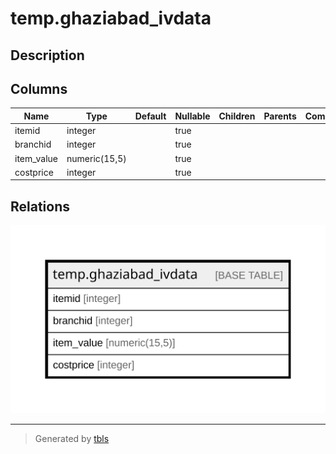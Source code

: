# temp.ghaziabad_ivdata

## Description

## Columns

| Name | Type | Default | Nullable | Children | Parents | Comment |
| ---- | ---- | ------- | -------- | -------- | ------- | ------- |
| itemid | integer |  | true |  |  |  |
| branchid | integer |  | true |  |  |  |
| item_value | numeric(15,5) |  | true |  |  |  |
| costprice | integer |  | true |  |  |  |

## Relations

![er](temp.ghaziabad_ivdata.svg)

---

> Generated by [tbls](https://github.com/k1LoW/tbls)
